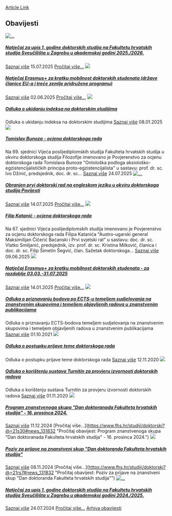 [Article Link](https://www.fhs.hr/studiji/doktorski)

## Obavijesti
[ ![...](https://www.fhs.hr/_news/icons/107ed246f2077050b994cfc9561b1d1a7442_icon.jpeg) ](https://www.fhs.hr/studiji/doktorski?@=21tjw#news_131832)
#####  [Natječaj za upis 1. godine doktorskih studija na Fakultetu hrvatskih studija Sveučilišta u Zagrebu u akademskoj godini 2025./2026.](https://www.fhs.hr/studiji/doktorski?@=21tjw#news_131832)
[Saznaj više](https://www.fhs.hr/studiji/doktorski?@=21tjw#news_131832)
15.07.2025
[Pročitaj više...](https://www.fhs.hr/studiji/doktorski?@=21tjw#news_131832 "Pročitaj obavijest: Natječaj za upis 1. godine doktorskih studija na Fakultetu hrvatskih studija Sveučilišta u Zagrebu u akademskoj godini 2025./2026.")
[ ![](https://www.fhs.hr/_pub/themes_static/hrstud2024/default/img/default_news.jpg) ](https://www.fhs.hr/studiji/doktorski?@=21ta9#news_131832)
#####  [Natječaj Erasmus+ za kratku mobilnost doktorskih studenata (države članice EU-a i treće zemlje pridružene programu)](https://www.fhs.hr/studiji/doktorski?@=21ta9#news_131832)
[Saznaj više](https://www.fhs.hr/studiji/doktorski?@=21ta9#news_131832)
02.06.2025
[Pročitaj više...](https://www.fhs.hr/studiji/doktorski?@=21ta9#news_131832 "Pročitaj obavijest: Natječaj Erasmus+ za kratku mobilnost doktorskih studenata \(države članice EU-a i treće zemlje pridružene programu\)")
[ ![](https://www.fhs.hr/_pub/themes_static/hrstud2024/default/img/default_news.jpg) ](https://www.fhs.hr/studiji/doktorski?@=21s82#news_131832)
#####  [Odluka o ukidanju indeksa na doktorskim studijima](https://www.fhs.hr/studiji/doktorski?@=21s82#news_131832)
Odluka o ukidanju indeksa na doktorskim studijima 
[Saznaj više](https://www.fhs.hr/studiji/doktorski?@=21s82#news_131832)
08.01.2025
[ ![](https://www.fhs.hr/_pub/themes_static/hrstud2024/default/img/default_news.jpg) ](https://www.fhs.hr/studiji/doktorski?@=21tm4#news_131832)
#####  [Tomislav Bunoza - ocjena doktorskoga rada](https://www.fhs.hr/studiji/doktorski?@=21tm4#news_131832)
Na 69. sjednici Vijeća poslijediplomskih studija Fakulteta hrvatskih studija u okviru doktorskoga studija Filozofije imenovano je Povjerenstvo za ocjenu doktorskoga rada Tomislava Bunoze "Ontološka podloga aksiološko-egzistencijalističkih principa proto-egzistencijalista" u sastavu: prof. dr. sc. Ivo Džinić, predsjednik, doc. dr. sc... 
[Saznaj više](https://www.fhs.hr/studiji/doktorski?@=21tm4#news_131832)
24.07.2025
[ ![...](https://www.fhs.hr/_news/icons/de89e19f4a4f967092aec72831ec71ef9295_icon.jpg) ](https://www.fhs.hr/studiji/doktorski?@=21tjr#news_131832)
#####  [Obranjen prvi doktorski rad na engleskom jeziku u okviru doktorskoga studija Povijesti](https://www.fhs.hr/studiji/doktorski?@=21tjr#news_131832)
[Saznaj više](https://www.fhs.hr/studiji/doktorski?@=21tjr#news_131832)
14.07.2025
[Pročitaj više...](https://www.fhs.hr/studiji/doktorski?@=21tjr#news_131832 "Pročitaj obavijest: Obranjen prvi doktorski rad na engleskom jeziku u okviru doktorskoga studija Povijesti")
[ ![](https://www.fhs.hr/_pub/themes_static/hrstud2024/default/img/default_news.jpg) ](https://www.fhs.hr/studiji/doktorski?@=21tct#news_131832)
#####  [Filip Katanić - ocjena doktorskoga rada](https://www.fhs.hr/studiji/doktorski?@=21tct#news_131832)
Na 67. sjednici Vijeća poslijediplomskih studija imenovano je Povjerenstvo za ocjenu doktorskoga rada Filipa Katanića "Austro-ugarski general Maksimilijan Čičerić Baćanski i Prvi svjetski rat" u sastavu: doc. dr. sc. Vlatko Smiljanić, predsjednik, izv. prof. dr. sc. Kristina Milković, članica i doc. dr. sc. Filip Šimetin Šegvić, član. Sažetak doktorskoga... 
[Saznaj više](https://www.fhs.hr/studiji/doktorski?@=21tct#news_131832)
09.06.2025
[ ![](https://www.fhs.hr/_pub/themes_static/hrstud2024/default/img/default_news.jpg) ](https://www.fhs.hr/studiji/doktorski?@=21s9g#news_131832)
#####  [Natječaj Erasmus+ za kratku mobilnost doktorskih studenata - za razdoblje 03.03.-31.07.2025](https://www.fhs.hr/studiji/doktorski?@=21s9g#news_131832)
[Saznaj više](https://www.fhs.hr/studiji/doktorski?@=21s9g#news_131832)
14.01.2025
[Pročitaj više...](https://www.fhs.hr/studiji/doktorski?@=21s9g#news_131832 "Pročitaj obavijest: Natječaj Erasmus+ za kratku mobilnost doktorskih studenata - za razdoblje 03.03.-31.07.2025")
[ ![](https://www.fhs.hr/_pub/themes_static/hrstud2024/default/img/default_news.jpg) ](https://www.fhs.hr/studiji/doktorski?@=21sal#news_131832)
#####  [Odluka o priznavanju bodova po ECTS-u temeljem sudjelovanja na znanstvenim skupovima i temeljem objavljenih radova u znanstvenim publikacijama](https://www.fhs.hr/studiji/doktorski?@=21sal#news_131832)
Odluka o priznavanju ECTS-bodova temeljem sudjelovanja na znanstvenim skupovima i temeljem objavljenih radova u znanstvenim publikacijama 
[Saznaj više](https://www.fhs.hr/studiji/doktorski?@=21sal#news_131832)
01.10.2021
[ ![](https://www.fhs.hr/_pub/themes_static/hrstud2024/default/img/default_news.jpg) ](https://www.fhs.hr/studiji/doktorski?@=21s63#news_131832)
#####  [Odluka o postupku prijave teme doktorskoga rada](https://www.fhs.hr/studiji/doktorski?@=21s63#news_131832)
Odluka o postupku prijave teme doktorskoga rada 
[Saznaj više](https://www.fhs.hr/studiji/doktorski?@=21s63#news_131832)
12.11.2020
[ ![](https://www.fhs.hr/_pub/themes_static/hrstud2024/default/img/default_news.jpg) ](https://www.fhs.hr/studiji/doktorski?@=21s94#news_131832)
#####  [Odluka o korištenju sustava Turnitin za provjeru izvornosti doktorskih radova](https://www.fhs.hr/studiji/doktorski?@=21s94#news_131832)
Odluka o korištenju sustava Turnitin za provjeru izvornosti doktorskih radova 
[Saznaj više](https://www.fhs.hr/studiji/doktorski?@=21s94#news_131832)
01.11.2020
[ ![](https://www.fhs.hr/_pub/themes_static/hrstud2024/default/img/default_news.jpg) ](https://www.fhs.hr/studiji/doktorski?@=21s30#news_131832)
#####  [Program znanstvenoga skupa "Dan doktoranada Fakulteta hrvatskih studija" - 16. prosinca 2024.](https://www.fhs.hr/studiji/doktorski?@=21s30#news_131832)
[Saznaj više](https://www.fhs.hr/studiji/doktorski?@=21s30#news_131832)
11.12.2024
[Pročitaj više...](https://www.fhs.hr/studiji/doktorski?@=21s30#news_131832 "Pročitaj obavijest: Program znanstvenoga skupa "Dan doktoranada Fakulteta hrvatskih studija" - 16. prosinca 2024.")
[ ![](https://www.fhs.hr/_pub/themes_static/hrstud2024/default/img/default_news.jpg) ](https://www.fhs.hr/studiji/doktorski?@=21rs7#news_131832)
#####  [Poziv za prijave na znanstveni skup "Dan doktoranda Fakulteta hrvatskih studija"](https://www.fhs.hr/studiji/doktorski?@=21rs7#news_131832)
[Saznaj više](https://www.fhs.hr/studiji/doktorski?@=21rs7#news_131832)
08.11.2024
[Pročitaj više...](https://www.fhs.hr/studiji/doktorski?@=21rs7#news_131832 "Pročitaj obavijest: Poziv za prijave na znanstveni skup "Dan doktoranda Fakulteta hrvatskih studija"")
[ ![...](https://www.fhs.hr/_news/icons/43b19e251048121deb5d2acfa5f793ae3154_icon.png) ](https://www.fhs.hr/studiji/doktorski?@=21rdp#news_131832)
#####  [Natječaj za upis 1. godine doktorskih studija na Fakultetu hrvatskih studija Sveučilišta u Zagrebu u akademskoj godini 2024./2025.](https://www.fhs.hr/studiji/doktorski?@=21rdp#news_131832)
[Saznaj više](https://www.fhs.hr/studiji/doktorski?@=21rdp#news_131832)
24.07.2024
[Pročitaj više...](https://www.fhs.hr/studiji/doktorski?@=21rdp#news_131832 "Pročitaj obavijest: Natječaj za upis 1. godine doktorskih studija na Fakultetu hrvatskih studija Sveučilišta u Zagrebu u akademskoj godini 2024./2025.")
[Arhiva obavijesti](https://www.fhs.hr/studiji/doktorski?@=21rdn#news_131832 "Arhiva obavijesti")
